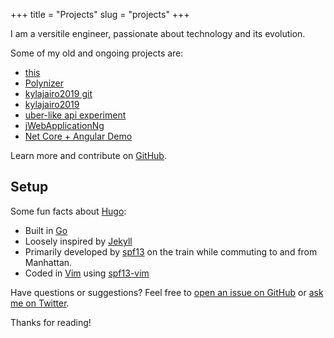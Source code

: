 +++
title = "Projects"
slug = "projects"
+++

I am a versitile engineer, passionate about technology and its evolution.


Some of my old and ongoing projects are:

* [this](https://github.com/Softwavecr/softwave)
* [Polynizer](https://github.com/Softwavecr/polynizer)
* [kylajairo2019 git](https://github.com/Softwavecr/kylajairo2019)
* [kylajairo2019](http://www.kylajairo2019.com/)
* [uber-like api experiment](https://github.com/Softwavecr/libera)
* [jWebApplicationNg](https://github.com/Softwavecr/jWebApplicationNg)
* [Net Core + Angular Demo](https://www.softwave.cr/)

Learn more and contribute on [GitHub](https://github.com/Softwavecr).

## Setup

Some fun facts about [Hugo](http://gohugo.io/):

* Built in [Go](http://golang.org/)
* Loosely inspired by [Jekyll](http://jekyllrb.com/)
* Primarily developed by [spf13](http://spf13.com/) on the train while commuting to and from Manhattan.
* Coded in [Vim](http://vim.org) using [spf13-vim](http://vim.spf13.com/)

Have questions or suggestions? Feel free to [open an issue on GitHub](https://github.com/spf13/hugo/issues/new) or [ask me on Twitter](https://twitter.com/spf13).

Thanks for reading!
